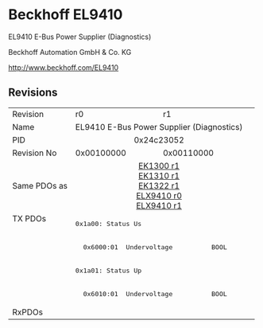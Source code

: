 # Beckhoff EL9410

EL9410 E-Bus Power Supplier  (Diagnostics)

Beckhoff Automation GmbH & Co. KG

http://www.beckhoff.com/EL9410

## Revisions
<table>
<tr >
<td>Revision</td>
<td>r0</td>
<td>r1</td>
</tr>
<tr >
<td>Name</td>
<td colspan=2 align="center">EL9410 E-Bus Power Supplier  (Diagnostics)</td>
</tr>
<tr >
<td>PID</td>
<td colspan=2 align="center">0x24c23052</td>
</tr>
<tr >
<td>Revision No</td>
<td>0x00100000</td>
<td>0x00110000</td>
</tr>
<tr >
<td>Same PDOs as</td>
<td colspan=2 align="center"><a href="EK1300">EK1300 r1</a><br/><a href="EK1310">EK1310 r1</a><br/><a href="EK1322">EK1322 r1</a><br/><a href="ELX9410">ELX9410 r0</a><br/><a href="ELX9410">ELX9410 r1</a></td>
</tr>
<tr class="txpdo">
<td rowspan=4 valign=top>TX PDOs</td>
<td colspan=2 align="left"><pre>0x1a00: Status Us</pre></td>
<td></td>
</tr>
<tr class="txpdo">
<td colspan=2 align="left"><pre>  0x6000:01  Undervoltage          BOOL</pre></td>
</tr>
<tr class="txpdo">
<td colspan=2 align="left"><pre>0x1a01: Status Up</pre></td>
</tr>
<tr class="txpdo">
<td colspan=2 align="left"><pre>  0x6010:01  Undervoltage          BOOL</pre></td>
</tr>
<tr >
<td>RxPDOs</td>
<td colspan=2 align="left"></td>
</tr>
</table>
